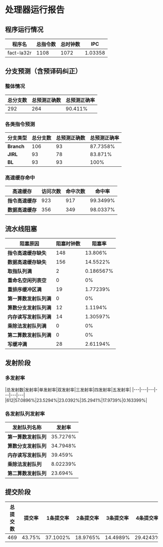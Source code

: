 # 处理器运行报告
## 程序运行情况
|程序名|总指令数|总时钟数|IPC|
|---|---|---|---|
|fact-la32r|1108|1072|1.03358|

## 分支预测（含预译码纠正）
### 整体情况
|总分支数|总预测正确数|总预测正确率|
|---|---|---|
|292|264|90.411%|

### 各类指令预测
|分支类型|总分支数|总预测正确数|总预测正确率|
|---|---|---|---|
|**Branch**| 106 | 93 | 87.7358%|
|**JIRL**| 93 | 78 | 83.871%|
|**BL**| 93 | 93 | 100%|

### 高速缓存命中
|高速缓存|访问次数|命中次数|命中率|
|---|---|---|---|
|**指令高速缓存**| 923 | 917 | 99.3499%|
|**数据高速缓存**| 356 | 349 | 98.0337%|
## 流水线阻塞
|阻塞原因|阻塞时钟数|阻塞率|
|---|---|---|
|**指令高速缓存缺失**| 148 | 13.806%|
|**数据高速缓存缺失**| 156 | 14.5522%|
|**取指队列满**| 2 | 0.186567%|
|**重命名空闲列表空**|0 | 0%|
|**重排序缓冲区满**|19 | 1.77239%|
|**第一算数发射队列满**|0 | 0%|
|**算数分支发射队列满**|12 | 1.1194%|
|**内存读写发射队列满**|14 | 1.30597%|
|**乘除法发射队列满**|0 | 0%|
|**第二算数发射队列满**|0 | 0%|
|**写缓冲满**|28 | 2.61194%|

## 发射阶段
### 多发射率
|总发射数|发射率|单发射率|双发射率|三发射率|四发射率|五发射率|
|---|---|---|---|---|---|
|612|57.0896%|23.5294%|23.0392%|35.2941%|17.9739%|0.163399%|

### 各发射队列发射率
|发射队列名称|发射率|
|---|---|
|**第一算数发射队列**|35.7276%|
|**算数分支发射队列**|34.7948%|
|**内存读写发射队列**|39.459%|
|**乘除法发射队列**|8.02239%|
|**第二算数发射队列**|23.694%|

## 提交阶段
|总提交数|提交率|1条提交率|2条提交率|3条提交率|4条提交率|
|---|---|---|---|---|---|
|469|43.75%|37.1002%|18.9765%|14.4989%|29.4243%|
